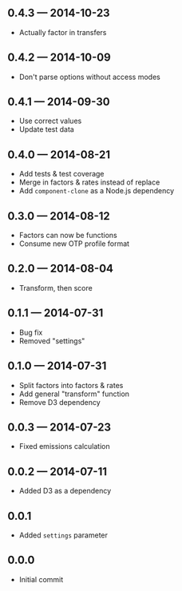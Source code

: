 
## 0.4.3 — 2014-10-23

* Actually factor in transfers

## 0.4.2 — 2014-10-09

* Don't parse options without access modes

## 0.4.1 — 2014-09-30

* Use correct values
* Update test data

## 0.4.0 — 2014-08-21

* Add tests & test coverage
* Merge in factors & rates instead of replace
* Add `component-clone` as a Node.js dependency

## 0.3.0 — 2014-08-12

* Factors can now be functions
* Consume new OTP profile format

## 0.2.0 — 2014-08-04

* Transform, then score

## 0.1.1 — 2014-07-31

* Bug fix
* Removed "settings"

## 0.1.0 — 2014-07-31

* Split factors into factors & rates
* Add general "transform" function
* Remove D3 dependency

## 0.0.3 — 2014-07-23

* Fixed emissions calculation

## 0.0.2 — 2014-07-11

* Added D3 as a dependency

## 0.0.1

* Added `settings` parameter

## 0.0.0

* Initial commit
